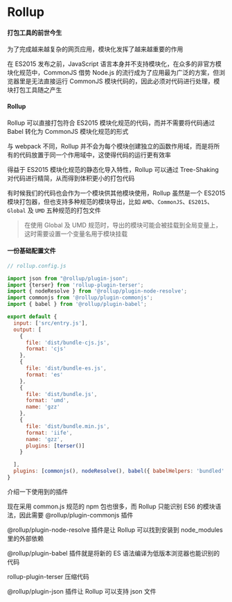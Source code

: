 # Rollup

#### 打包工具的前世今生

为了完成越来越复杂的网页应用，模块化发挥了越来越重要的作用

在 ES2015 发布之前，JavaScript 语言本身并不支持模块化，在众多的非官方模块化规范中，CommonJS 借势 Node.js 的流行成为了应用最为广泛的方案，但浏览器里是无法直接运行 CommonJS 模块代码的，因此必须对代码进行处理，模块打包工具随之产生

#### Rollup

Rollup 可以直接打包符合 ES2015 模块化规范的代码，而并不需要将代码通过 Babel 转化为 CommonJS 模块化规范的形式

与 webpack 不同，Rollup 并不会为每个模块创建独立的函数作用域，而是将所有的代码放置于同一个作用域中，这使得代码的运行更有效率

得益于 ES2015 模块化规范的静态化导入特性，Rollup 可以通过 Tree-Shaking 对代码进行精简，从而得到体积更小的打包代码

有时候我们的代码也会作为一个模块供其他模块使用，Rollup 虽然是一个 ES2015 模块打包器，但也支持多种规范的模块导出，比如 `AMD`、`CommonJS`、`ES2015`、`Global` 及 `UMD` 五种规范的打包文件

> 在使用 Global 及 UMD 规范时，导出的模块可能会被挂载到全局变量上，这时需要设置一个变量名用于模块挂载

#### 一份基础配置文件

```js
// rollup.config.js

import json from "@rollup/plugin-json";
import {terser} from 'rollup-plugin-terser';
import { nodeResolve } from '@rollup/plugin-node-resolve';
import commonjs from '@rollup/plugin-commonjs';
import { babel } from '@rollup/plugin-babel';

export default {
  input: ['src/entry.js'],
  output: [
    {
      file: 'dist/bundle-cjs.js',
      format: 'cjs'
    },
    {
      file: 'dist/bundle-es.js',
      format: 'es'
    },
    {
      file: 'dist/bundle.js',
      format: 'umd',
      name: 'gzz'
    },
    {
      file: 'dist/bundle.min.js',
      format: 'iife',
      name: 'gzz',
      plugins: [terser()]
    }

  ],
  plugins: [commonjs(), nodeResolve(), babel({ babelHelpers: 'bundled' }), json()]
}
```

介绍一下使用到的插件

现在采用 common.js 规范的 npm 包也很多，而 Rollup 只能识别 ES6 的模块语法，因此需要 @rollup/plugin-commonjs 插件

@rollup/plugin-node-resolve 插件是让 Rollup 可以找到安装到 node_modules 里的外部依赖

@rollup/plugin-babel 插件就是将新的 ES 语法编译为低版本浏览器也能识别的代码

rollup-plugin-terser 压缩代码

@rollup/plugin-json 插件让 Rollup 可以支持 json 文件